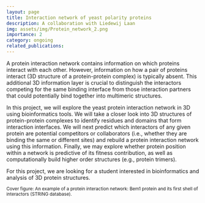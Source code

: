 ```yaml
---
layout: page
title: Interaction network of yeast polarity proteins 
description: A collaboration with Liedewij Laan
img: assets/img/Protein_network_2.png
importance: 2
category: ongoing
related_publications: 
---
```


A protein interaction network contains information on which proteins interact with each other. However, information on how a pair of proteins interact (3D structure of a protein-protein complex) is typically absent. This additional 3D information layer is crucial to distinguish the interactors competing for the same binding interface from those interaction partners that could potentially bind together into multimeric structures.

In this project, we will explore the yeast protein interaction network in 3D using bioinformatics tools. We will take a closer look into 3D structures of protein-protein complexes to identify residues and domains that form interaction interfaces. We will next predict which interactors of any given protein are potential competitors or collaborators (i.e., whether they are binding the same or different sites) and rebuild a protein interaction network using this information. Finally, we may explore whether protein position within a network is predictive of its fitness contribution, as well as computationally build higher order structures (e.g., protein trimers).

For this project, we are looking for a student interested in bioinformatics and analysis of 3D protein structures.

<small>Cover figure: An example of a protein interaction network: Bem1 protein and its first shell of interactors (STRING database). </small> 
